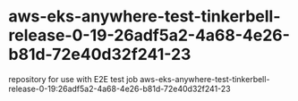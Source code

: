 # aws-eks-anywhere-test-tinkerbell-release-0-19-26adf5a2-4a68-4e26-b81d-72e40d32f241-23
repository for use with E2E test job aws-eks-anywhere-test-tinkerbell-release-0-19:26adf5a2-4a68-4e26-b81d-72e40d32f241-23
